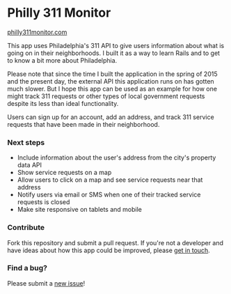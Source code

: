 # Philly 311 Monitor

[philly311monitor.com](philly311monitor.herokuapp.com)

This app uses Philadelphia's 311 API to give users information about what is going on in their neighborhoods. I built it as a way to learn Rails and to get to know a bit more about Philadelphia.

Please note that since the time I built the application in the spring of 2015 and the present day, the external API this application runs on has gotten much slower. But I hope this app can be used as an example for how one might track 311 requests or other types of local government requests despite its less than ideal functionality.

Users can sign up for an account, add an address, and track 311 service requests that have been made in their neighborhood.

### Next steps

* Include information about the user's address from the city's property data API
* Show service requests on a map
* Allow users to click on a map and see service requests near that address
* Notify users via email or SMS when one of their tracked service requests is closed
* Make site responsive on tablets and mobile

### Contribute

Fork this repository and submit a pull request. If you're not a developer and have ideas about how this app could be improved, please [get in touch](http://nabil.io).

### Find a bug?

Please submit a [new issue](https://github.com/nhashmi/philly-311-monitor/issues/new)!
